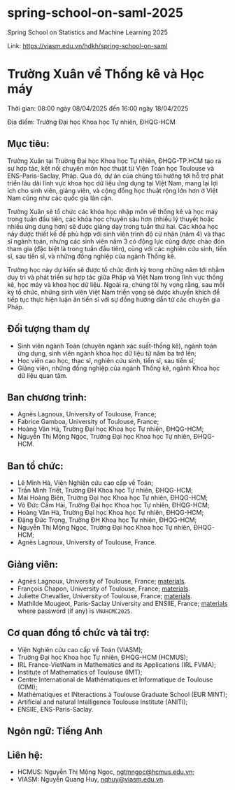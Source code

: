 # spring-school-on-saml-2025
Spring School on Statistics and Machine Learning 2025

Link: https://viasm.edu.vn/hdkh/spring-school-on-saml

# Trường Xuân về Thống kê và Học máy

Thời gian: 08:00 ngày 08/04/2025 đến 16:00 ngày 18/04/2025

Địa điểm: Trường Đại học Khoa học Tự nhiên, ĐHQG-HCM

## Mục tiêu: 

Trường Xuân tại Trường Đại học Khoa học Tự nhiên, ĐHQG-TP.HCM tạo ra sự hợp tác,  kết nối chuyên môn học thuật từ Viện Toán học Toulouse và ENS-Paris-Saclay, Pháp. Qua đó, dự án của chúng tôi hướng tới hỗ trợ phát triển lâu dài lĩnh vực khoa học dữ liệu ứng dụng tại Việt Nam, mang lại lợi ích cho sinh viên, giảng viên, và cộng đồng học thuật rộng lớn hơn ở Việt Nam cũng như các quốc gia lân cận. 

Trường Xuân sẽ tổ chức các khóa học nhập môn về thống kê và học máy trong tuần đầu tiên, các khóa học chuyên sâu hơn (nhiều lý thuyết hoặc nhiều ứng dụng hơn) sẽ được giảng dạy trong tuần thứ hai. Các khóa học này được thiết kế để phù hợp với sinh viên trình độ cử nhân (năm 4) và thạc sĩ  ngành toán, nhưng các sinh viên năm 3 có động lực cũng được chào đón tham gia (đặc biệt là trong tuần đầu tiên), cùng với các nghiên cứu sinh,  tiến sĩ, sau tiến sĩ, và những đồng nghiệp của ngành  Thống kê.

Trường học này dự kiến sẽ được tổ chức định kỳ trong những năm tới nhằm duy trì và phát triển sự hợp tác giữa Pháp và Việt Nam trong lĩnh vực thống kê, học máy và khoa học dữ liệu. Ngoài ra, chúng tôi hy vọng rằng, sau mỗi kỳ tổ chức, những sinh viên Việt Nam triển vọng sẽ được khuyến khích để tiếp tục thực hiện luận án tiến sĩ với sự đồng hướng dẫn từ các chuyên gia Pháp.

## Đối tượng tham dự

- Sinh viên ngành Toán (chuyên ngành xác suất-thống kê), ngành toán ứng dụng, sinh viên ngành khoa học dữ liệu từ năm ba trở lên;
- Học viên cao học, thạc sĩ, nghiên cứu sinh, tiến sĩ, sau tiến sĩ;
- Giảng viên, những đồng nghiệp của ngành Thống kê, ngành Khoa học dữ liệu quan tâm.

## Ban chương trình:

- Agnès Lagnoux, University of Toulouse, France;
- Fabrice Gamboa, University of Toulouse, France;
- Hoàng Văn Hà, Trường Đại học Khoa học Tự nhiên, ĐHQG-HCM;
- Nguyễn Thị Mộng Ngọc, Trường Đại học Khoa học Tự nhiên, ĐHQG-HCM.

## Ban tổ chức:

- Lê Minh Hà, Viện Nghiên cứu cao cấp về Toán;
- Trần Minh Triết, Trường ĐH Khoa học Tự nhiên, ĐHQG-HCM;
- Mai Hoàng Biên, Trường Đại học Khoa học Tự nhiên, ĐHQG-HCM;
- Võ Đức Cẩm Hải, Trường Đại học Khoa học Tự nhiên, ĐHQG-HCM;
- Hoàng Văn Hà, Trường Đại học Khoa học Tự nhiên, ĐHQG-HCM;
- Đặng Đức Trọng, Trường ĐH Khoa học Tự nhiên, ĐHQG-HCM;
- Nguyễn Thị Mộng Ngọc, Trường Đại học Khoa học Tự nhiên, ĐHQG-HCM;
- Agnès Lagnoux, University of Toulouse, France.

## Giảng viên:

- Agnès Lagnoux, University of Toulouse, France; [materials](https://perso.math.univ-toulouse.fr/lagnoux/enseignements/).
- François Chapon, University of Toulouse, France; [materials](https://www.math.univ-toulouse.fr/~fchapon/research.html).
- Juliette Chevallier, University of Toulouse, France; [materials](https://plmlab.math.cnrs.fr/chevallier-teaching/hcmus-springschool-computationalstatistics).
- Mathilde Mougeot, Paris-Saclay University and ENSIIE, France; [materials](https://sites.google.com/site/mougeotmathilde/teaching) where password (if any) is `VNUHCMC2025`.

## Cơ quan đồng tổ chức và tài trợ: 

- Viện Nghiên cứu cao cấp về Toán (VIASM);
- Trường Đại học Khoa học Tự nhiên, ĐHQG-HCM (HCMUS);
- IRL France-VietNam in Mathematics and its Applications (IRL FVMA);
- Institute of Mathematics of Toulouse (IMT);
- Centre International de Mathématiques et Informatique de Toulouse (CIMI);
- Mathématiques et INteractions à Toulouse Graduate School (EUR MINT);
- Artificial and natural Intelligence Toulouse Institute (ANITI);
- ENSIIE, ENS-Paris-Saclay.

## Ngôn ngữ: Tiếng Anh

## Liên hệ: 

- HCMUS: Nguyễn Thị Mộng Ngọc, ngtmngoc@hcmus.edu.vn;
- VIASM: Nguyễn Quang Huy, nqhuy@viasm.edu.vn.
